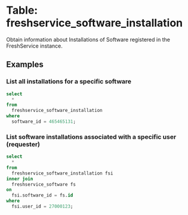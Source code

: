 # Table: freshservice_software_installation

Obtain information about Installations of Software registered in the FreshService instance.

## Examples

### List all installations for a specific software

```sql
select
  *
from
  freshservice_software_installation
where
  software_id = 465465131;
```

### List software installations associated with a specific user (requester)

```sql
select
  *
from
  freshservice_software_installation fsi 
inner join
  freshservice_software fs 
on 
  fsi.software_id = fs.id
where
  fsi.user_id = 27000123;
```
